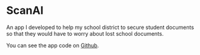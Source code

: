 # ScanAI

An app I developed to help my school district to secure student documents so that they would have to worry about lost school documents.

You can see the app code on [Github](https://github.com/rohan-jagtap04?tab=repositories).
